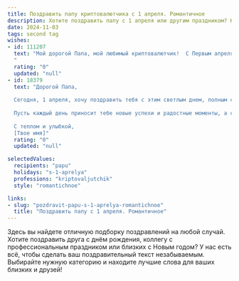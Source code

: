 ```yaml
---
title: Поздравить папу криптовалютчика с 1 апреля. Романтичное
description: Хотите поздравить папу с 1 апреля или другим праздником? Наш ИИ создаст незабываемое поздравление, а вы обязательно выделитесь среди других.  
date: 2024-11-03
tags: second tag
wishes:
- id: 111207
  text: "Мой дорогой Папа, мой любимый криптовалютчик!  С Первым апреля! Пусть этот день, полный шуток и улыбок, станет лишь предвестником целого года, наполненного  счастьем,  успехом и, конечно же,  ростом твоих цифровых богатств!  Моя любовь к тебе – самая настоящая ценность,  дороже всех биткоинов мира!  Целую тебя крепко-крепко!
  "
  rating: "0"
  updated: "null"
- id: 18379
  text: "Дорогой Папа,
  
  Сегодня, 1 апреля, хочу поздравить тебя с этим светлым днем, полным смеха и радости. Ты, как криптовалютчик, всегда держишь руку на пульсе нового, внося инновации и уверенность в нашу жизнь. Этот день — прекрасный повод отметить не только твою профессиональную деятельность, но и твою искренность, мудрость и любовь, которые ты вкладываешь в каждый свой шаг.
  
  Пусть каждый день приносит тебе новые успехи и радостные моменты, а сегодняшний праздник станет еще одним ярким воспоминанием в нашей семье. С любовью и благодарностью за все, что ты делаешь, поздравляю тебя и желаю море счастья и благополучия!
  
  С теплом и улыбкой,
  [Твое имя]"
  rating: "0"
  updated: "null"

selectedValues:
  recipients: "papu"
  holidays: "s-1-aprelya"
  professions: "kriptovaljutchik"
  style: "romantichnoe"

links:
- slug: "pozdravit-papu-s-1-aprelya-romantichnoe"
  title: "Поздравить папу с 1 апреля. Романтичное"
---
```


Здесь вы найдете отличную подборку поздравлений на любой случай.
Хотите поздравить друга с днём рождения, коллегу с профессиональным праздником или близких с Новым годом? У нас есть всё, чтобы сделать ваш поздравительный текст незабываемым. Выбирайте нужную категорию и находите лучшие слова для ваших близких и друзей!
